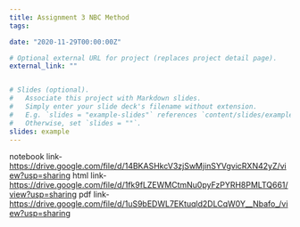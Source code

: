 ```yaml
---
title: Assignment 3 NBC Method
tags:

date: "2020-11-29T00:00:00Z"

# Optional external URL for project (replaces project detail page).
external_link: ""


# Slides (optional).
#   Associate this project with Markdown slides.
#   Simply enter your slide deck's filename without extension.
#   E.g. `slides = "example-slides"` references `content/slides/example-slides.md`.
#   Otherwise, set `slides = ""`.
slides: example
---
```

notebook link-
https://drive.google.com/file/d/14BKASHkcV3zjSwMjinSYVgvicRXN42yZ/view?usp=sharing
html link-
https://drive.google.com/file/d/1fk9fLZEWMCtmNu0pyFzPYRH8PMLTQ661/view?usp=sharing
pdf link-
https://drive.google.com/file/d/1uS9bEDWL7EKtuqld2DLCqW0Y__Nbafo_/view?usp=sharing
